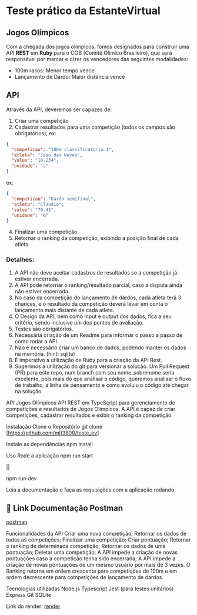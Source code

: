 # Teste prático da EstanteVirtual #
## Jogos Olímpicos ##

Com a chegada dos jogos olímpicos, fomos designados para construir uma API **REST** em **Ruby** para o COB (Comitê Olímico Brasileiro), que será responsável por marcar e dizer os vencedores das seguintes modalidades:

* 100m rasos: Menor tempo vence
* Lançamento de Dardo: Maior distância vence

## API 

Através da API, deveremos ser capazes de:

1. Criar uma competição
2. Cadastrar resultados para uma competição (todos os campos são obrigatórios), 
ex: 
```json
{
  "competicao": "100m classificatoria 1", 
  "atleta": "Joao das Neves", 
  "value": "10.234", 
  "unidade": "s"
}
```
ex: 
```json
{
  "competicao": "Dardo semifinal", 
  "atleta": "Claudio", 
  "value": "70.43", 
  "unidade": "m"
}
```
4. Finalizar uma competição.
3. Retornar o ranking da competição, exibindo a posição final de cada atleta.


### **Detalhes**:
1. A API não deve aceitar cadastros de resultados se a competição já estiver encerrada.
2. A API pode retornar o ranking/resultado parcial, caso a disputa ainda não estiver encerrada.
3. No caso da competição do lançamento de dardos, cada atleta terá 3 chances, e o resultado da competição deverá levar em conta o lançamento mais distante de cada atleta.
4. O Design da API, bem como input e output dos dados, fica a seu critério, sendo inclusive um dos pontos de avaliação.
5. Testes são obrigatórios.
6. Necessária criação de um Readme para informar o passo a passo de como rodar a API.
7. Não é necessário criar um banco de dados, podendo manter os dados na memória. (hint: sqlite)
8. É imperativo a utilização de Ruby para a criação da API Rest.
9. Sugerimos a utilização do git para versionar a solução. Um Pull Request (PR) para este repo, num branch com seu nome_sobrenome seria excelente, pois mais do que analisar o código, queremos analisar o fluxo de trabalho, a linha de pensamento e como evoluiu o código até chegar na solução.




API Jogos Olímpicos
API REST em TypeScript para gerenciamento de competições e resultados de Jogos Olímpicos. A API é capaz de criar competições, cadastrar resultados e exibir o ranking da competição.

Instalação
Clone o Repositório
git clone [https://github.com/mlt3800/teste_ev]

Instale as dependências
npm install

Uso
Rode a aplicação
npm run start

||

npm run dev

Leia a documentação e faça as requisições com a aplicação rodando
## 📌 Link Documentação Postman
[postman](https://documenter.getpostman.com/view/22350515/2s93XyU3m1)

Funcionalidades da API
Criar uma nova competição;
Retornar os dados de todas as competições;
Finalizar uma competição;
Criar pontuação;
Retornar o ranking de determinada competição;
Retornar os dados de uma pontuação;
Deletar uma competição;
A API impede a criação de novas pontuações caso a competição tenha sido encerrada;
A API impede a criação de novas pontuações de um mesmo usuário por mais de 3 vezes.
O Ranking retorna em ordem crescente para competições de 100m e em ordem decrescente para competições de lançamento de dardos.

Tecnologias utilizadas 
Node.js
Typescript
Jest (para testes unitários)
Express
Git
SQLite 

Link do render:
[render](https://estante.onrender.com)
